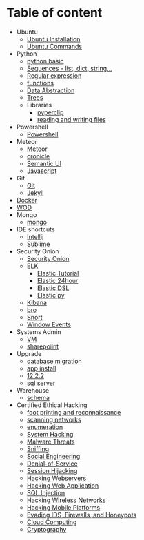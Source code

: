 # Table of content
 * Ubuntu
   * [Ubuntu Installation](./ubuntu_install.md)
   * [Ubuntu Commands](./ubuntu_cmd.md)
 * Python
   * [python basic](./py_basics.md)
   * [Sequences - list, dict, string...](./py_sequences.md)
   * [Regular expression](./py_regular_exp.md)
   * [functions](./py_functions.md)
   * [Data Abstraction](./py_data_abstraction.md)
   * [Trees](./py_trees.md)
   * Libraries
     * [pyperclip](./py_lib_pyperclip.md)
     * [reading and writing files](./py_io.md)
 * Powershell
   * [Powershell](./powershell.md)
 * Meteor
   * [Meteor](./web_meteor.md)
   * [cronicle](https://github.com/ayushmaskey/equipment_log)
   * [Semantic UI](./web_semantic-ui.md)
   * [Javascript](./javascript.md)
 * Git
   * [Git](./git.md)
   * [Jekyll](./jekyll_site.md)
 * [Docker](./docker.md)
 * [WOD](./wodsetup.md)
 * Mongo
   * [mongo](./db_mongo.md)
 * IDE shortcuts
   * [Intellij](./ide_intellij_shortcut.md)
   * [Sublime](./ide_sublime_shortcut.md)
 * Security Onion
   * [Security Onion](./so_security_onion.md)
   * [ELK](./so_elk.md)
     * [Elastic Tutorial](./so_elasticsearch_tut.md)
     * [Elastic 24hour](./so_elasticsearch_24hour.md)
	 * [Elastic DSL](./so_elasticsearch_dsl.md)
	 * [Elastic py](./so_elasticsearch_ps.md)
   * [Kibana](./so_kibana_search.md)
   * [bro](./so_bro.md)
   * [Snort](./so_snort.md)
   * [Window Events](./so_windows_events.md)
 * Systems Admin
   * [VM](./sysadmin_vm.md)
   * [sharepoiint](./sysadmin_sharepoint.md)
 * Upgrade
   * [database migration](./upgrade_database_migration.md)
   * [app install](./upgrade_app_installation.md)
   * [12.2.2](./upgrade_cps_12_2_2.md)
   * [sql server](./db_sql_server.md)
 * Warehouse
   * [schema](./warehouse_schema.md)
 * Certified Ethical Hacking
   * [foot printing and reconnaissance](./ceh_2_foorprinting.md) 
   * [scanning networks](./ceh_3_network_scanning.md)
   * [enumeration](./ceh_4_enumeration.md)
   * [System Hacking](./ceh_5_system_hacking.md)
   * [Malware Threats](./ceh_6_malware_threat.md)
   * [Sniffing](./ceh_7_sniffing.md)
   * [Social Engineering](./ceh_8_social_engineering.md)
   * [Denial-of-Service](./ceh_9_denial_of_service.md)
   * [Session Hijacking](./ceh_10_session_hijacking.md)
   * [Hacking Webservers](./ceh_11_hacking_webserver.md)
   * [Hacking Web Application](./ceh_12_hacking_web_applications.md)
   * [SQL Injection](./ceh_13_sql_injection.md)
   * [Hacking Wireless Networks](./ceh_14_hacking_wireless_networks.md)
   * [Hacking Mobile Platforms](./ceh_15_hacking_mobile_platforms.md)
   * [Evading IDS, Firewalls, and Honeypots](./ceh_16_evading_ids_firewall_honeypots.md)
   * [Cloud Computing](./ceh_17_cloud_computing.md)
   * [Cryptography](./ceh_18_cryptography.md)

